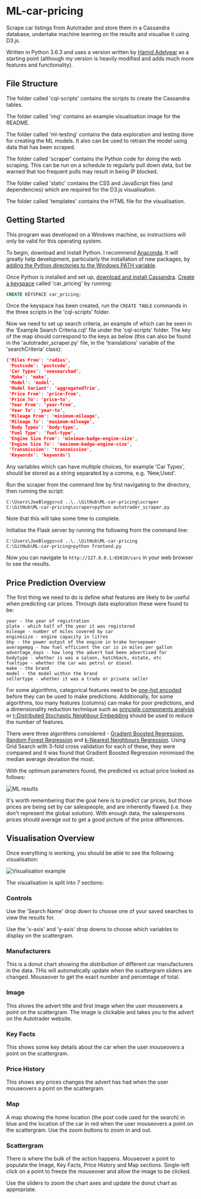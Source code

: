 # ML-car-pricing
Scrape car listings from Autotrader and store them in a Cassandra database, undertake machine learning on the results and visualise it using D3.js.

Written in Python 3.6.3 and uses a version written by [Hamid Adelyear](http://hamidadelyar.com/project/auto-trader-scraper/) as a starting point (although my version is heavily modified and adds much more features and functionality).

## File Structure
The folder called 'cql-scripts' contains the scripts to create the Cassandra tables.

The folder called 'img' contains an example visualisation image for the README.

The folder called 'ml-testing' contains the data exploration and testing done for creating the ML models. It also can be used to retrain the model using data that has been scraped.

The folder called 'scraper' contains the Python code for doing the web scraping. This can be run on a schedule to regularly pull down data, but be warned that too frequent pulls may result in being IP blocked.

The folder called 'static' contains the CSS and JavaScript files (and dependencies) which are required for the D3.js visualisation.

The folder called 'templates' contains the HTML file for the visualisation.

## Getting Started
This program was developed on a Windows machine, so instructions will only be valid for this operating system.

To begin, download and install Python. I recommend [Anaconda](https://conda.io/docs/user-guide/install/download.html). It will greatly help development, particularly the installation of new packages, by [adding the Python directories to the Windows PATH variable](https://stackoverflow.com/questions/3701646/how-to-add-to-the-pythonpath-in-windows-7).

Once Python is installed and set up, [download and install Cassandra](https://www.datastax.com/2012/01/getting-started-with-apache-cassandra-on-windows-the-easy-way). [Create a keyspace](https://docs.datastax.com/en/cql/3.3/cql/cql_reference/cqlCreateKeyspace.html) called 'car_pricing' by running:
```SQL
CREATE KEYSPACE car_pricing;
```
Once the keyspace has been created, run the ```CREATE TABLE``` commands in the three scripts in the 'cql-scripts' folder.

Now we need to set up search criteria, an example of which can be seen in the 'Example Search Criteria.cql' file under the 'cql-scripts' folder. The key of the map should correspond to the keys as below (this can also be found in the 'autotrader_scraper.py' file, in the 'translations' variable of the 'searchCriteria' class):
```json
{'Miles From': 'radius',
 'Postcode': 'postcode',
 'Car Types': 'onesearchad',
 'Make': 'make',
 'Model': 'model',
 'Model Variant': 'aggregatedTrim',
 'Price From': 'price-from',
 'Price To': 'price-to',
 'Year From': 'year-from',
 'Year To': 'year-to',
 'Mileage From': 'minimum-mileage',
 'Mileage To': 'maximum-mileage',
 'Body Types': 'body-type',
 'Fuel Type': 'fuel-type',
 'Engine Size From': 'minimum-badge-engine-size',
 'Engine Size To': 'maximum-badge-engine-size',
 'Transmission': 'transmission',
 'Keywords': 'keywords'}
```
Any variables which can have multiple choices, for example 'Car Types', should be stored as a string separated by a comma, e.g. 'New,Used'.

Run the scraper from the command line by first navigating to the directory, then running the script:
```Batchfile
C:\Users\JoeBloggs>cd ..\..\GitHub\ML-car-pricing\scraper
C:\GitHub\ML-car-pricing\scraper>python autotrader_scraper.py
```
Note that this will take some time to complete.

Initialise the Flask server by running the following from the command line:
``` Batchfile
C:\Users\JoeBloggs>cd ..\..\GitHub\ML-car-pricing
C:\GitHub\ML-car-pricing>python frontend.py
```
Now you can navigate to ```http://127.0.0.1:65010/cars``` in your web browser to see the results.

## Price Prediction Overview
The first thing we need to do is define what features are likely to be useful when predicting car prices. Through data exploration these were found to be:
```
year - the year of registration
plate - which half of the year it was registered
mileage - number of miles covered by car
enginesize - engine capacity in litres
bhp - the power output of the engine in brake horsepower
averagempg - how fuel efficient the car is in miles per gallon
advertage_days - how long the advert had been advertised for
bodytype - whether is was a saloon, hatchback, estate, etc
fueltype - whether the car was petrol or diesel
make - the brand
model - the model within the brand
sellertype - whether it was a trade or private seller
```
For some algorithms, categorical features need to be [one-hot encoded](https://hackernoon.com/what-is-one-hot-encoding-why-and-when-do-you-have-to-use-it-e3c6186d008f) before they can be used to make predictions. Additionally, for some algorithms, too many features (columns) can make for poor predictions, and a dimensionality reduction technique such as [principle components analysis](http://setosa.io/ev/principal-component-analysis/) or [t-Distributed Stochastic Neighbour Embedding](https://lvdmaaten.github.io/tsne/) should be used to reduce the number of features.

There were three algorithms considered - [Gradient Boosted Regression](https://machinelearningmastery.com/gentle-introduction-gradient-boosting-algorithm-machine-learning/), [Random Forest Regression](https://www.r-bloggers.com/how-random-forests-improve-simple-regression-trees/) and [k-Nearest Neighbours Regression](http://www.saedsayad.com/k_nearest_neighbors_reg.htm). Using Grid Search with 3-fold cross validation for each of these, they were compared and it was found that Gradient Boosted Regression minimised the median average deviation the most.

With the optimum parameters found, the predicted vs actual price looked as follows:

![ML results](https://github.com/Cuahchic/ML-car-pricing/blob/master/ml-testing/Actual%20vs%20Predicted%20Prices.png)

It's worth remembering that the goal here is to predict car prices, but those prices are being set by car salespeople, and are inherently flawed (i.e. they don't represent the global solution). With enough data, the salespersons prices should average out to get a good picture of the price differences.

## Visualisation Overview
Once everything is working, you should be able to see the following visualisation:

![Visualisation example](https://github.com/Cuahchic/ML-car-pricing/blob/master/img/visualisation-image.PNG)

The visualisation is split into 7 sections:

### Controls
Use the 'Search Name' drop down to choose one of your saved searches to view the results for.

Use the 'x-axis' and 'y-axis' drop downs to choose which variables to display on the scattergram.

### Manufacturers
This is a donut chart showing the distribution of different car manufacturers in the data. THis will automatically update when the scattergram sliders are changed. Mouseover to get the exact number and percentage of total.

### Image
This shows the advert title and first image when the user mouseovers a point on the scattergram. The image is clickable and takes you to the advert on the Autotrader website.

### Key Facts
This shows some key details about the car when the user mouseovers a point on the scattergram.

### Price History
This shows any prices changes the advert has had when the user mouseovers a point on the scattergram.

### Map
A map showing the home location (the post code used for the search) in blue and the location of the car in red when the user mouseovers a point on the scattergram. Use the zoom buttons to zoom in and out.

### Scattergram
There is where the bulk of the action happens. Mouseover a point to populate the Image, Key Facts, Price History and Map sections. Single-left click on a point to freeze the mouseover and allow the image to be clicked.

Use the sliders to zoom the chart axes and update the donut chart as appropriate.





